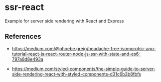 # ssr-react

Example for server side rendering with React and Express

## References

* https://medium.com/@phoebe.greig/headache-free-isomorphic-app-tutorial-react-js-react-router-node-js-ssr-with-state-and-es6-797a8d8e493a

* https://medium.com/styled-components/the-simple-guide-to-server-side-rendering-react-with-styled-components-d31c6b2b8fbfs
